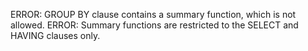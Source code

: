 ERROR: GROUP BY clause contains a summary function, which is not allowed.
ERROR: Summary functions are restricted to the SELECT and HAVING clauses only.
